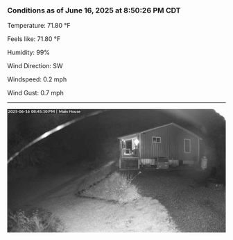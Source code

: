 ### Conditions as of June 16, 2025 at 8:50:26 PM CDT 

Temperature: 71.80 &deg;F

Feels like: 71.80 &deg;F

Humidity: 99%

Wind Direction: SW

Windspeed: 0.2 mph

Wind Gust: 0.7 mph

---

<img src="./images/latest.jpeg"/>

